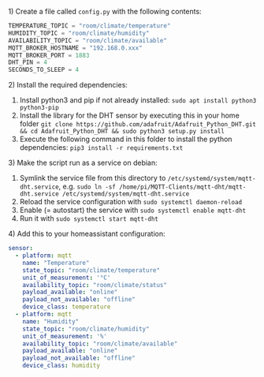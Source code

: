 1\) Create a file called `config.py` with the following contents:

```python
TEMPERATURE_TOPIC = "room/climate/temperature"
HUMIDITY_TOPIC = "room/climate/humidity"
AVAILABILITY_TOPIC = "room/climate/available"
MQTT_BROKER_HOSTNAME = "192.168.0.xxx"
MQTT_BROKER_PORT = 1883
DHT_PIN = 4
SECONDS_TO_SLEEP = 4
```

2\) Install the required dependencies:
 1. Install python3 and pip if not already installed: `sudo apt install python3 python3-pip`
 1. Install the library for the DHT sensor by executing this in your home folder `git clone https://github.com/adafruit/Adafruit_Python_DHT.git && cd Adafruit_Python_DHT && sudo python3 setup.py install`
 1. Execute the following command in this folder to install the python dependencies: `pip3 install -r requirements.txt`

3\) Make the script run as a service on debian:
 1. Symlink the service file from this directory to `/etc/systemd/system/mqtt-dht.service`, e.g. `sudo ln -sf /home/pi/MQTT-Clients/mqtt-dht/mqtt-dht.service /etc/systemd/system/mqtt-dht.service`
 2. Reload the service configuration with `sudo systemctl daemon-reload`
 3. Enable (= autostart) the service with `sudo systemctl enable mqtt-dht` 
 4. Run it with `sudo systemctl start mqtt-dht`

4\) Add this to your homeassistant configuration:
 
```yaml
sensor:
  - platform: mqtt
    name: "Temperature"
    state_topic: "room/climate/temperature"
    unit_of_measurement: '°C'
    availability_topic: "room/climate/status"
    payload_available: "online"
    payload_not_available: "offline"
    device_class: temperature
  - platform: mqtt
    name: "Humidity"
    state_topic: "room/climate/humidity"
    unit_of_measurement: '%'
    availability_topic: "room/climate/available"
    payload_available: "online"
    payload_not_available: "offline"
    device_class: humidity
```
